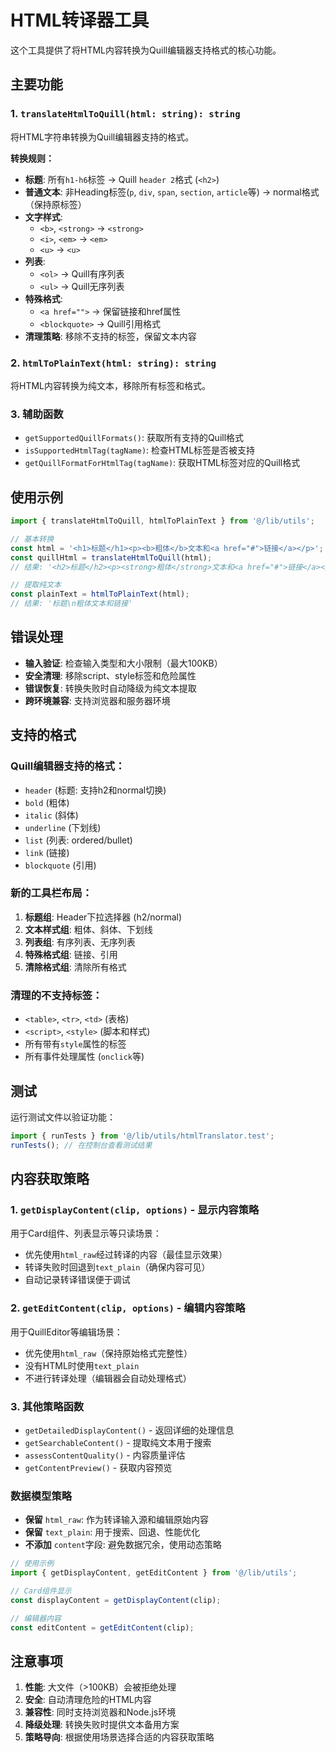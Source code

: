 # HTML转译器工具

这个工具提供了将HTML内容转换为Quill编辑器支持格式的核心功能。

## 主要功能

### 1. `translateHtmlToQuill(html: string): string`
将HTML字符串转换为Quill编辑器支持的格式。

**转换规则：**
- **标题**: 所有`h1-h6`标签 → Quill `header 2`格式 (`<h2>`)
- **普通文本**: 非Heading标签(`p`, `div`, `span`, `section`, `article`等) → normal格式（保持原标签）
- **文字样式**: 
  - `<b>`, `<strong>` → `<strong>`
  - `<i>`, `<em>` → `<em>`
  - `<u>` → `<u>`
- **列表**: 
  - `<ol>` → Quill有序列表
  - `<ul>` → Quill无序列表
- **特殊格式**: 
  - `<a href="">` → 保留链接和href属性
  - `<blockquote>` → Quill引用格式
- **清理策略**: 移除不支持的标签，保留文本内容

### 2. `htmlToPlainText(html: string): string`
将HTML内容转换为纯文本，移除所有标签和格式。

### 3. 辅助函数
- `getSupportedQuillFormats()`: 获取所有支持的Quill格式
- `isSupportedHtmlTag(tagName)`: 检查HTML标签是否被支持
- `getQuillFormatForHtmlTag(tagName)`: 获取HTML标签对应的Quill格式

## 使用示例

```typescript
import { translateHtmlToQuill, htmlToPlainText } from '@/lib/utils';

// 基本转换
const html = '<h1>标题</h1><p><b>粗体</b>文本和<a href="#">链接</a></p>';
const quillHtml = translateHtmlToQuill(html);
// 结果: '<h2>标题</h2><p><strong>粗体</strong>文本和<a href="#">链接</a></p>'

// 提取纯文本
const plainText = htmlToPlainText(html);
// 结果: '标题\n粗体文本和链接'
```

## 错误处理

- **输入验证**: 检查输入类型和大小限制（最大100KB）
- **安全清理**: 移除script、style标签和危险属性
- **错误恢复**: 转换失败时自动降级为纯文本提取
- **跨环境兼容**: 支持浏览器和服务器环境

## 支持的格式

### Quill编辑器支持的格式：
- `header` (标题: 支持h2和normal切换)
- `bold` (粗体)
- `italic` (斜体)  
- `underline` (下划线)
- `list` (列表: ordered/bullet)
- `link` (链接)
- `blockquote` (引用)

### 新的工具栏布局：
1. **标题组**: Header下拉选择器 (h2/normal)
2. **文本样式组**: 粗体、斜体、下划线
3. **列表组**: 有序列表、无序列表
4. **特殊格式组**: 链接、引用
5. **清除格式组**: 清除所有格式

### 清理的不支持标签：
- `<table>`, `<tr>`, `<td>` (表格)
- `<script>`, `<style>` (脚本和样式)
- 所有带有`style`属性的标签
- 所有事件处理属性 (`onclick`等)

## 测试

运行测试文件以验证功能：

```typescript
import { runTests } from '@/lib/utils/htmlTranslator.test';
runTests(); // 在控制台查看测试结果
```

## 内容获取策略

### 1. `getDisplayContent(clip, options)` - 显示内容策略
用于Card组件、列表显示等只读场景：
- 优先使用`html_raw`经过转译的内容（最佳显示效果）
- 转译失败时回退到`text_plain`（确保内容可见）
- 自动记录转译错误便于调试

### 2. `getEditContent(clip, options)` - 编辑内容策略  
用于QuillEditor等编辑场景：
- 优先使用`html_raw`（保持原始格式完整性）
- 没有HTML时使用`text_plain`
- 不进行转译处理（编辑器会自动处理格式）

### 3. 其他策略函数
- `getDetailedDisplayContent()` - 返回详细的处理信息
- `getSearchableContent()` - 提取纯文本用于搜索
- `assessContentQuality()` - 内容质量评估
- `getContentPreview()` - 获取内容预览

### 数据模型策略
- **保留** `html_raw`: 作为转译输入源和编辑原始内容
- **保留** `text_plain`: 用于搜索、回退、性能优化
- **不添加** `content`字段: 避免数据冗余，使用动态策略

```typescript
// 使用示例
import { getDisplayContent, getEditContent } from '@/lib/utils';

// Card组件显示
const displayContent = getDisplayContent(clip);

// 编辑器内容
const editContent = getEditContent(clip);
```

## 注意事项

1. **性能**: 大文件（>100KB）会被拒绝处理
2. **安全**: 自动清理危险的HTML内容
3. **兼容性**: 同时支持浏览器和Node.js环境
4. **降级处理**: 转换失败时提供文本备用方案
5. **策略导向**: 根据使用场景选择合适的内容获取策略
